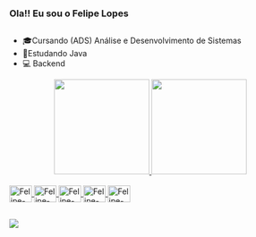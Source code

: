 ### Ola!! Eu sou o Felipe Lopes

##
- 🎓Cursando (ADS) Análise e Desenvolvimento de Sistemas
- 📖Estudando Java
- 💻 Backend




<div align="center">
  <a href="https://github.com/felipelopes31">
  <img height="170em" src="https://github-readme-stats.vercel.app/api?username=felipelopes31&show_icons=true&theme=dracula&include_all_commits=true&count_private=true"/>
  <img height="170em" src="https://github-readme-stats.vercel.app/api/top-langs/?username=felipelopes31&layout=compact&langs_count=7&theme=dracula"/>
</div>

 
  
  
  <div style="display: inline_block"><br>
  <img align="center" alt="Felipe-Java" height="30" width="40" src="https://cdn.jsdelivr.net/gh/devicons/devicon/icons/java/java-original-wordmark.svg" />
  <img align="center" alt="Felipe-Mysql" height="30" width="40" src="https://cdn.jsdelivr.net/gh/devicons/devicon/icons/mysql/mysql-original.svg" />
  <img align="center" alt="Felipe-Github" height="30" width="40" src="https://cdn.jsdelivr.net/gh/devicons/devicon/icons/github/github-original.svg" />
  <img align="center" alt="Felipe-Git" height="30" width="40" src="https://cdn.jsdelivr.net/gh/devicons/devicon/icons/git/git-original-wordmark.svg" />
  <img align="center" alt="Felipe-VisualStudio" height="30" width="40"src="https://cdn.jsdelivr.net/gh/devicons/devicon/icons/visualstudio/visualstudio-plain.svg" />
</div>

  ##
  
  <div> 
   <a href="https://instagram.com/felipe_wilder_/" target="_blank"><img src="https://img.shields.io/badge/-Instagram-%23E4405F?style=for-the-badge&logo=instagram&logoColor=white" target="_blank"></a>
  
</div>
  
  #
